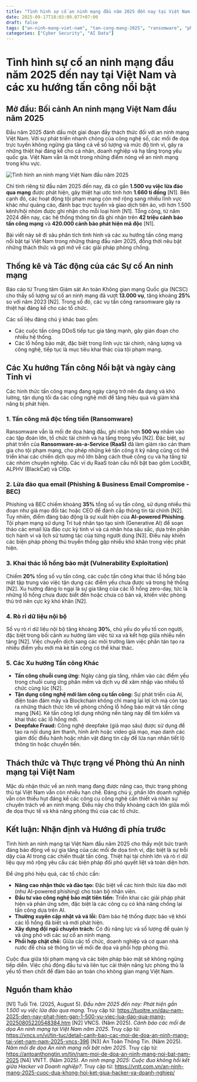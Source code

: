 ```yaml
---
title: "Tình hình sự cố an ninh mạng đầu năm 2025 đến nay tại Việt Nam và các xu hướng tấn công nổi bật"
date: 2025-09-17T18:03:09.077+07:00
draft: false
tags: ["an-ninh-mang-viet-nam", "tan-cong-mang-2025", "ransomware", "phishing", "ai-phishing", "lo-hong-bao-mat", "ro-ri-du-lieu", "raas", "deepfake", "ncsc"]
categories: ["Cyber Security", "AI Data"]
---
```


# Tình hình sự cố an ninh mạng đầu năm 2025 đến nay tại Việt Nam và các xu hướng tấn công nổi bật

## Mở đầu: Bối cảnh An ninh mạng Việt Nam đầu năm 2025

Đầu năm 2025 đánh dấu một giai đoạn đầy thách thức đối với an ninh mạng Việt Nam. Với sự phát triển nhanh chóng của công nghệ số, các mối đe dọa trực tuyến không ngừng gia tăng cả về số lượng và mức độ tinh vi, gây ra những thiệt hại đáng kể cho cá nhân, doanh nghiệp và hạ tầng trọng yếu quốc gia. Việt Nam vẫn là một trong những điểm nóng về an ninh mạng trong khu vực.

![Tình hình an ninh mạng Việt Nam đầu năm 2025](/images/2025/vietnam_cybersecurity_2025.webp)

Chỉ tính riêng từ đầu năm 2025 đến nay, đã có gần **1.500 vụ việc lừa đảo qua mạng** được phát hiện, gây thiệt hại ước tính hơn **1.660 tỉ đồng** [N1]. Bên cạnh đó, các hoạt động tội phạm mạng còn mở rộng sang nhiều lĩnh vực khác như quảng cáo, đánh bạc trực tuyến và giao dịch tiền ảo, với hơn 1.500 kênh/hội nhóm được ghi nhận cho mỗi loại hình [N1]. Tổng cộng, từ năm 2024 đến nay, các hệ thống thông tin đã ghi nhận trên **42 triệu cảnh báo tấn công mạng** và **420.000 cảnh báo phát hiện mã độc** [N1].

Bài viết này sẽ đi sâu phân tích tình hình và các xu hướng tấn công mạng nổi bật tại Việt Nam trong những tháng đầu năm 2025, đồng thời nêu bật những thách thức và gợi mở về các giải pháp phòng chống.

## Thống kê và Tác động của các Sự cố An ninh mạng

Báo cáo từ Trung tâm Giám sát An toàn Không gian mạng Quốc gia (NCSC) cho thấy số lượng sự cố an ninh mạng đã vượt **13.000 vụ**, tăng khoảng **25%** so với năm 2023 [N2]. Trong số đó, các vụ tấn công ransomware gây ra thiệt hại đáng kể cho các tổ chức.

Các số liệu đáng chú ý khác bao gồm:
*   Các cuộc tấn công DDoS tiếp tục gia tăng mạnh, gây gián đoạn cho nhiều hệ thống.
*   Các lỗ hổng bảo mật, đặc biệt trong lĩnh vực tài chính, năng lượng và công nghệ, tiếp tục là mục tiêu khai thác của tội phạm mạng.

## Các Xu hướng Tấn công Nổi bật và ngày càng Tinh vi

Các hình thức tấn công mạng đang ngày càng trở nên đa dạng và khó lường, tận dụng tối đa các công nghệ mới để tăng hiệu quả và giảm khả năng bị phát hiện.

### 1. Tấn công mã độc tống tiền (Ransomware)

Ransomware vẫn là mối đe dọa hàng đầu, ghi nhận hơn **500 vụ** nhắm vào các tập đoàn lớn, tổ chức tài chính và hạ tầng trọng yếu [N2]. Đặc biệt, sự phát triển của **Ransomware-as-a-Service (RaaS)** đã làm giảm rào cản tham gia cho tội phạm mạng, cho phép những kẻ tấn công ít kỹ năng cũng có thể triển khai các chiến dịch quy mô lớn bằng cách thuê công cụ và hạ tầng từ các nhóm chuyên nghiệp. Các ví dụ RaaS toàn cầu nổi bật bao gồm LockBit, ALPHV (BlackCat) và Cl0p.

### 2. Lừa đảo qua email (Phishing & Business Email Compromise - BEC)

Phishing và BEC chiếm khoảng **35%** tổng số vụ tấn công, sử dụng nhiều thủ đoạn như giả mạo đối tác hoặc CEO để đánh cắp thông tin tài chính [N2]. Tuy nhiên, điểm đáng báo động là sự xuất hiện của **AI-powered Phishing**. Tội phạm mạng sử dụng Trí tuệ nhân tạo tạo sinh (Generative AI) để soạn thảo các email lừa đảo cực kỳ tinh vi và cá nhân hóa sâu sắc, dựa trên phân tích hành vi và lịch sử tương tác của từng người dùng [N3]. Điều này khiến các biện pháp phòng thủ truyền thống gặp nhiều khó khăn trong việc phát hiện.

### 3. Khai thác lỗ hổng bảo mật (Vulnerability Exploitation)

Chiếm **20%** tổng số vụ tấn công, các cuộc tấn công khai thác lỗ hổng bảo mật tập trung vào việc tận dụng các điểm yếu chưa được vá trong hệ thống [N2]. Xu hướng đáng lo ngại là sự gia tăng của các lỗ hổng zero-day, tức là những lỗ hổng chưa được biết đến hoặc chưa có bản vá, khiến việc phòng thủ trở nên cực kỳ khó khăn [N2].

### 4. Rò rỉ dữ liệu nội bộ

Số vụ rò rỉ dữ liệu nội bộ tăng khoảng **30%**, chủ yếu do yếu tố con người, đặc biệt trong bối cảnh xu hướng làm việc từ xa và kết hợp giữa nhiều nền tảng [N2]. Việc chuyển dịch sang các môi trường làm việc phân tán tạo ra nhiều điểm yếu mới mà kẻ tấn công có thể khai thác.

### 5. Các Xu hướng Tấn công Khác

*   **Tấn công chuỗi cung ứng:** Ngày càng gia tăng, nhắm vào các điểm yếu trong chuỗi cung ứng phần mềm và dịch vụ để xâm nhập vào nhiều tổ chức cùng lúc [N2].
*   **Tận dụng công nghệ mới làm công cụ tấn công:** Sự phát triển của AI, điện toán đám mây và Blockchain không chỉ mang lại lợi ích mà còn tạo ra những thách thức lớn về phòng chống lỗ hổng bảo mật và tấn công mạng [N4]. Kẻ tấn công lợi dụng những nền tảng này để tìm kiếm và khai thác các lỗ hổng mới.
*   **Deepfake Fraud:** Công nghệ deepfake (giả mạo sâu) được sử dụng để tạo ra nội dung âm thanh, hình ảnh hoặc video giả mạo, mạo danh các giám đốc điều hành hoặc nhân vật đáng tin cậy để lừa nạn nhân tiết lộ thông tin hoặc chuyển tiền.

## Thách thức và Thực trạng về Phòng thủ An ninh mạng tại Việt Nam

Mặc dù nhận thức về an ninh mạng đang được nâng cao, thực trạng phòng thủ tại Việt Nam vẫn còn nhiều hạn chế. Đáng chú ý, phần lớn doanh nghiệp vẫn còn thiếu hụt đáng kể các công cụ công nghệ cần thiết và nhân sự chuyên trách về an ninh mạng. Điều này cho thấy khoảng cách lớn giữa mối đe dọa thực tế và khả năng phòng thủ của các tổ chức.

## Kết luận: Nhận định và Hướng đi phía trước

Tình hình an ninh mạng tại Việt Nam đầu năm 2025 cho thấy một bức tranh đáng báo động về sự gia tăng của các mối đe dọa tinh vi, đặc biệt là sự trỗi dậy của AI trong các chiến thuật tấn công. Thiệt hại tài chính lớn và rò rỉ dữ liệu quy mô rộng yêu cầu các biện pháp đối phó quyết liệt và toàn diện hơn.

Để ứng phó hiệu quả, các tổ chức cần:
*   **Nâng cao nhận thức và đào tạo:** Đặc biệt về các hình thức lừa đảo mới (như AI-powered phishing) cho toàn bộ nhân viên.
*   **Đầu tư vào công nghệ bảo mật tiên tiến:** Triển khai các giải pháp phát hiện và phản ứng sớm, đặc biệt là các công cụ có khả năng chống lại tấn công dựa trên AI.
*   **Thường xuyên cập nhật và vá lỗi:** Đảm bảo hệ thống được bảo vệ khỏi các lỗ hổng đã biết và mới phát hiện.
*   **Xây dựng đội ngũ chuyên trách:** Có đủ năng lực và số lượng để quản lý và ứng phó với các sự cố an ninh mạng.
*   **Phối hợp chặt chẽ:** Giữa các tổ chức, doanh nghiệp và cơ quan nhà nước để chia sẻ thông tin về mối đe dọa và phối hợp phòng thủ.

Cuộc đua giữa tội phạm mạng và các biện pháp bảo mật sẽ không ngừng tiếp diễn. Việc chủ động đầu tư và liên tục cải thiện năng lực phòng thủ là yếu tố then chốt để đảm bảo an toàn cho không gian mạng Việt Nam.

## Nguồn tham khảo

[N1] Tuổi Trẻ. (2025, August 5). *Đầu năm 2025 đến nay: Phát hiện gần 1.500 vụ việc lừa đảo qua mạng*. Truy cập từ: https://tuoitre.vn/dau-nam-2025-den-nay-phat-hien-gan-1-500-vu-viec-lua-dao-qua-mang-20250805220548384.htm
[N2] VNCS. (Năm 2025). *Cảnh báo các mối đe dọa An ninh mạng tại Việt Nam năm 2025*. Truy cập từ: https://vncs.vn/vi/tin-tuc/detail-canh-bao-cac-moi-de-doa-an-ninh-mang-tai-viet-nam-nam-2025-vncs-396
[N3] An Toàn Thông Tin. (Năm 2025). *Năm mối đe dọa An ninh mạng nổi bật năm 2025*. Truy cập từ: https://antoanthongtin.vn/tin/nam-moi-de-doa-an-ninh-mang-noi-bat-nam-2025
[N4] VNTT. (Năm 2025). *An ninh mạng 2025: Cuộc đua không hồi kết giữa Hacker và Doanh nghiệp?*. Truy cập từ: https://vntt.com.vn/an-ninh-mang-2025-cuoc-dua-khong-hoi-ket-giua-hacker-va-doanh-nghiep/